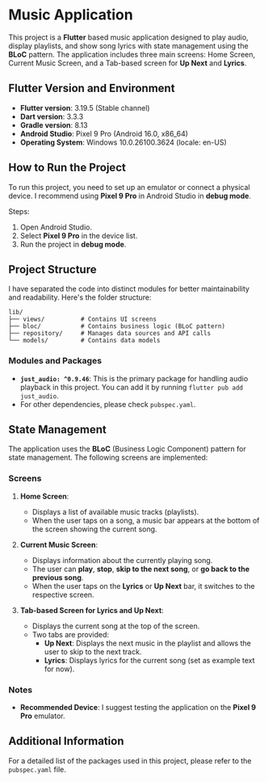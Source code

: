 # Music Application

This project is a **Flutter** based music application designed to play audio, display playlists, and show song lyrics with state management using the **BLoC** pattern. The application includes three main screens: Home Screen, Current Music Screen, and a Tab-based screen for **Up Next** and **Lyrics**.

## Flutter Version and Environment

- **Flutter version**: 3.19.5 (Stable channel)
- **Dart version**: 3.3.3
- **Gradle version**: 8.13
- **Android Studio**: Pixel 9 Pro (Android 16.0, x86_64)
- **Operating System**: Windows 10.0.26100.3624 (locale: en-US)

## How to Run the Project

To run this project, you need to set up an emulator or connect a physical device. I recommend using **Pixel 9 Pro** in Android Studio in **debug mode**.

Steps:

1. Open Android Studio.
2. Select **Pixel 9 Pro** in the device list.
3. Run the project in **debug mode**.

## Project Structure

 I have separated the code into distinct modules for better maintainability and readability. Here's the folder structure:

    lib/
    ├── views/          # Contains UI screens
    ├── bloc/           # Contains business logic (BLoC pattern)
    ├── repository/     # Manages data sources and API calls
    └── models/         # Contains data models

### Modules and Packages

- **`just_audio: ^0.9.46`**: This is the primary package for handling audio playback in this project. You can add it by running `flutter pub add just_audio`.
- For other dependencies, please check `pubspec.yaml`.

## State Management

The application uses the **BLoC** (Business Logic Component) pattern for state management. The following screens are implemented:

### Screens

1. **Home Screen**:  
   - Displays a list of available music tracks (playlists).
   - When the user taps on a song, a music bar appears at the bottom of the screen showing the current song.
  
2. **Current Music Screen**:  
   - Displays information about the currently playing song.
   - The user can **play**, **stop**, **skip to the next song**, or **go back to the previous song**.
   - When the user taps on the **Lyrics** or **Up Next** bar, it switches to the respective screen.

3. **Tab-based Screen for Lyrics and Up Next**:  
   - Displays the current song at the top of the screen.
   - Two tabs are provided:
     - **Up Next**: Displays the next music in the playlist and allows the user to skip to the next track.
     - **Lyrics**: Displays lyrics for the current song (set as example text for now).

### Notes

- **Recommended Device**: I suggest testing the application on the **Pixel 9 Pro** emulator.

## Additional Information

For a detailed list of the packages used in this project, please refer to the `pubspec.yaml` file.
